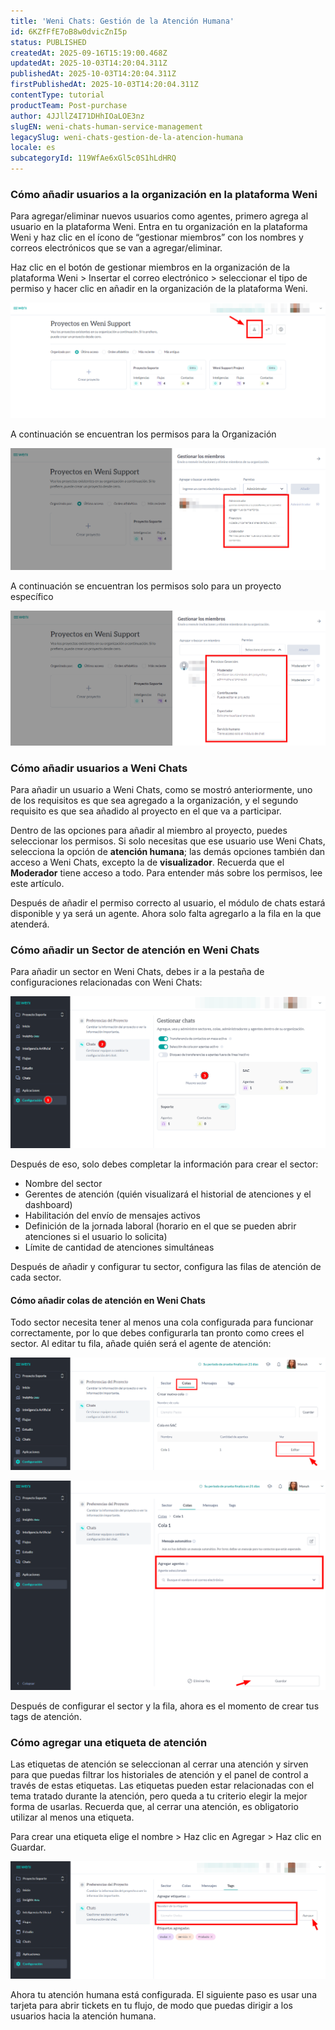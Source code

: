 ```yaml
---
title: 'Weni Chats: Gestión de la Atención Humana'
id: 6KZfFfE7oB8w0dvicZnI5p
status: PUBLISHED
createdAt: 2025-09-16T15:19:00.468Z
updatedAt: 2025-10-03T14:20:04.311Z
publishedAt: 2025-10-03T14:20:04.311Z
firstPublishedAt: 2025-10-03T14:20:04.311Z
contentType: tutorial
productTeam: Post-purchase
author: 4JJllZ4I71DHhIOaLOE3nz
slugEN: weni-chats-human-service-management
legacySlug: weni-chats-gestion-de-la-atencion-humana
locale: es
subcategoryId: 119WfAe6xGl5c0S1hLdHRQ
---
```


### Cómo añadir usuarios a la organización en la plataforma Weni

Para agregar/eliminar nuevos usuarios como agentes, primero agrega al usuario en la plataforma Weni. Entra en tu organización en la plataforma Weni y haz clic en el ícono de “gestionar miembros” con los nombres y correos electrónicos que se van a agregar/eliminar.

Haz clic en el botón de gestionar miembros en la organización de la plataforma Weni > Insertar el correo electrónico > seleccionar el tipo de permiso y hacer clic en añadir en la organización de la plataforma Weni.

![](https://raw.githubusercontent.com/vtexdocs/help-center-content/refs/heads/main/docs/es/tutorials/weni-by-vtex/configuraciones-weni/weni-chats-gestion-de-la-atencion-humana_1.png)

A continuación se encuentran los permisos para la Organización

![](https://raw.githubusercontent.com/vtexdocs/help-center-content/refs/heads/main/docs/es/tutorials/weni-by-vtex/configuraciones-weni/weni-chats-gestion-de-la-atencion-humana_2.png)

A continuación se encuentran los permisos solo para un proyecto específico

![](https://raw.githubusercontent.com/vtexdocs/help-center-content/refs/heads/main/docs/es/tutorials/weni-by-vtex/configuraciones-weni/weni-chats-gestion-de-la-atencion-humana_3.png)

### Cómo añadir usuarios a Weni Chats

Para añadir un usuario a Weni Chats, como se mostró anteriormente, uno de los requisitos es que sea agregado a la organización, y el segundo requisito es que sea añadido al proyecto en el que va a participar.

Dentro de las opciones para añadir al miembro al proyecto, puedes seleccionar los permisos. Si solo necesitas que ese usuario use Weni Chats, selecciona la opción de **atención humana**; las demás opciones también dan acceso a Weni Chats, excepto la de **visualizador**. Recuerda que el **Moderador** tiene acceso a todo. Para entender más sobre los permisos, lee este artículo.

Después de añadir el permiso correcto al usuario, el módulo de chats estará disponible y ya será un agente. Ahora solo falta agregarlo a la fila en la que atenderá.

### Cómo añadir un Sector de atención en Weni Chats

Para añadir un sector en Weni Chats, debes ir a la pestaña de configuraciones relacionadas con Weni Chats:

![](https://raw.githubusercontent.com/vtexdocs/help-center-content/refs/heads/main/docs/es/tutorials/weni-by-vtex/configuraciones-weni/weni-chats-gestion-de-la-atencion-humana_4.png)

Después de eso, solo debes completar la información para crear el sector:

* Nombre del sector
* Gerentes de atención (quién visualizará el historial de atenciones y el dashboard)
* Habilitación del envío de mensajes activos
* Definición de la jornada laboral (horario en el que se pueden abrir atenciones si el usuario lo solicita)
* Límite de cantidad de atenciones simultáneas

Después de añadir y configurar tu sector, configura las filas de atención de cada sector.

#### Cómo añadir colas de atención en Weni Chats

Todo sector necesita tener al menos una cola configurada para funcionar correctamente, por lo que debes configurarla tan pronto como crees el sector. Al editar tu fila, añade quién será el agente de atención:

![](https://raw.githubusercontent.com/vtexdocs/help-center-content/refs/heads/main/docs/es/tutorials/weni-by-vtex/configuraciones-weni/weni-chats-gestion-de-la-atencion-humana_5.png)

![](https://raw.githubusercontent.com/vtexdocs/help-center-content/refs/heads/main/docs/es/tutorials/weni-by-vtex/configuraciones-weni/weni-chats-gestion-de-la-atencion-humana_6.png)

Después de configurar el sector y la fila, ahora es el momento de crear tus tags de atención.

### Cómo agregar una etiqueta de atención

Las etiquetas de atención se seleccionan al cerrar una atención y sirven para que puedas filtrar los historiales de atención y el panel de control a través de estas etiquetas. Las etiquetas pueden estar relacionadas con el tema tratado durante la atención, pero queda a tu criterio elegir la mejor forma de usarlas. Recuerda que, al cerrar una atención, es obligatorio utilizar al menos una etiqueta.

Para crear una etiqueta elige el nombre > Haz clic en Agregar > Haz clic en Guardar.

![](https://raw.githubusercontent.com/vtexdocs/help-center-content/refs/heads/main/docs/es/tutorials/weni-by-vtex/configuraciones-weni/weni-chats-gestion-de-la-atencion-humana_7.png)

Ahora tu atención humana está configurada. El siguiente paso es usar una tarjeta para abrir tickets en tu flujo, de modo que puedas dirigir a los usuarios hacia la atención humana.

